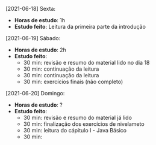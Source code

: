 [2021-06-18] Sexta: 
- **Horas de estudo**: 1h 
- **Estudo feito**: Leitura da primeira parte da introdução

[2021-06-19] Sábado: 
- **Horas de estudo**: 2h
- **Estudo feito**: 
    - 30 min: revisão e resumo do material lido no dia 18
    - 30 min: continuação da leitura
    - 30 min: continuação da leitura
    - 30 min: exercícios finais (não completo) 
    
[2021-06-20] Domingo: 
- **Horas de estudo**: ?
- **Estudo feito**: 
    - 30 min: revisão e resumo do material já lido 
    - 30 min: finalização dos exercícios de nivelameto
    - 30 min: leitura do cápitulo I - Java Básico
    - 30 min: 
